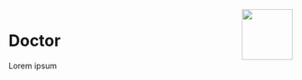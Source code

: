 <img src="https://raw.githubusercontent.com/kmaasrud/kodb/rewrite-in-go/doc/assets/favicon.svg" align="right" height="90">

# Doctor

Lorem ipsum

